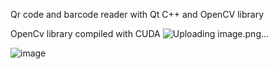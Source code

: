 Qr code and barcode reader with Qt C++ and OpenCV library

OpenCv library compiled with CUDA
![Uploading image.png…]()


![image](https://github.com/user-attachments/assets/24ac449f-e7fe-4c2f-a92b-5626c97a7fe5)
